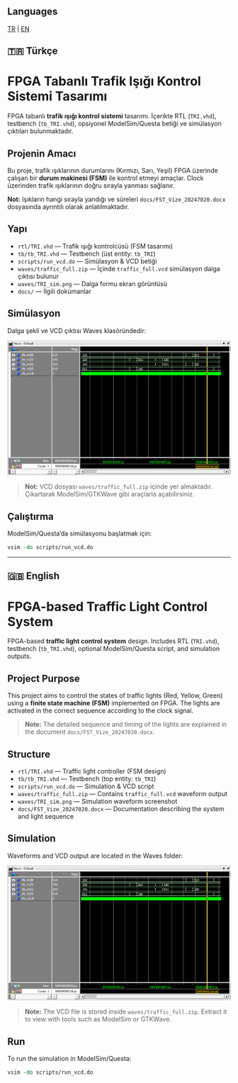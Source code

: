 ## Languages
[TR](#-türkçe) | [EN](#-english)

## 🇹🇷 Türkçe
# FPGA Tabanlı Trafik Işığı Kontrol Sistemi Tasarımı

FPGA tabanlı **trafik ışığı kontrol sistemi** tasarımı. İçerikte RTL (`TRI.vhd`), testbench (`tb_TRI.vhd`),
opsiyonel ModelSim/Questa betiği ve simülasyon çıktıları bulunmaktadır.

## Projenin Amacı
Bu proje, trafik ışıklarının durumlarını (Kırmızı, Sarı, Yeşil) FPGA üzerinde çalışan bir
**durum makinesi (FSM)** ile kontrol etmeyi amaçlar. Clock üzerinden trafik ışıklarının 
doğru sırayla yanması sağlanır. 

**Not:** Işıkların hangi sırayla yandığı ve süreleri `docs/FST_Vize_20247020.docx` dosyasında ayrıntılı olarak anlatılmaktadır.
 
## Yapı
- `rtl/TRI.vhd` — Trafik ışığı kontrolcüsü (FSM tasarımı)
- `tb/tb_TRI.vhd` — Testbench (üst entity: `tb_TRI`)
- `scripts/run_vcd.do` — Simülasyon & VCD betiği
- `waves/traffic_full.zip` — İçinde `traffic_full.vcd` simülasyon dalga çıktısı bulunur
- `waves/TRI_sim.png` — Dalga formu ekran görüntüsü
- `docs/` — İlgili dokümanlar

## Simülasyon
Dalga şekli ve VCD çıktısı Waves klasöründedir:

![TRI dalga şekli](Waves/TRI_sim.png)

> **Not:** VCD dosyası `waves/traffic_full.zip` içinde yer almaktadır. Çıkartarak ModelSim/GTKWave gibi araçlarla açabilirsiniz.

## Çalıştırma
ModelSim/Questa’da simülasyonu başlatmak için:
```tcl
vsim -do scripts/run_vcd.do
```
--------------------------------------------------------------------------------------------------------

## 🇬🇧 English

# FPGA-based Traffic Light Control System

FPGA-based **traffic light control system** design. Includes RTL (`TRI.vhd`), testbench (`tb_TRI.vhd`),
optional ModelSim/Questa script, and simulation outputs.

## Project Purpose
This project aims to control the states of traffic lights (Red, Yellow, Green) using a 
**finite state machine (FSM)** implemented on FPGA. The lights are activated in the correct sequence 
according to the clock signal.

> **Note:** The detailed sequence and timing of the lights are explained in the document 
`docs/FST_Vize_20247020.docx`.

## Structure
- `rtl/TRI.vhd` — Traffic light controller (FSM design)
- `tb/tb_TRI.vhd` — Testbench (top entity: `tb_TRI`)
- `scripts/run_vcd.do` — Simulation & VCD script
- `waves/traffic_full.zip` — Contains `traffic_full.vcd` waveform output
- `waves/TRI_sim.png` — Simulation waveform screenshot
- `docs/FST_Vize_20247020.docx` — Documentation describing the system and light sequence

## Simulation
Waveforms and VCD output are located in the Waves folder:

![TRI waveform](Waves/TRI_sim.png)

> **Note:** The VCD file is stored inside `waves/traffic_full.zip`. Extract it to view with 
tools such as ModelSim or GTKWave.

## Run
To run the simulation in ModelSim/Questa:
```tcl
vsim -do scripts/run_vcd.do
